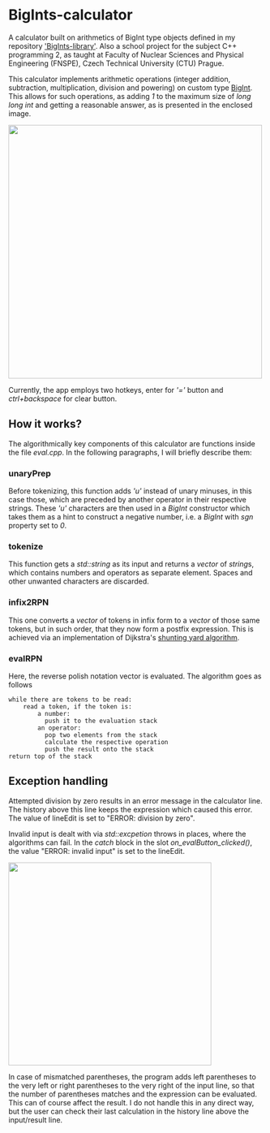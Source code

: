 # BigInts-calculator

A calculator built on arithmetics of BigInt type objects defined in my repository ['BigInts-library'](https://github.com/PrinceOfCzechia/BigInts-library). Also a school project for the subject C++ programming 2, as taught at Faculty of Nuclear Sciences and Physical Engineering (FNSPE), Czech Technical University (CTU) Prague.

This calculator implements arithmetic operations (integer addition, subtraction, multiplication, division and powering) on custom type [BigInt](https://github.com/PrinceOfCzechia/BigInts-library). This allows for such operations, as adding *1* to the maximum size of *long long int* and getting a reasonable answer, as is presented in the enclosed image.

<img align="center" src="https://user-images.githubusercontent.com/72036926/186395384-a9c65216-aed6-416f-ac45-86b036f5de42.png" height="500"/>

Currently, the app employs two hotkeys, enter for *'='* button and *ctrl+backspace* for clear button.

## How it works?

The algorithmically key components of this calculator are functions inside the file *eval.cpp*. In the following paragraphs, I will briefly describe them:

### unaryPrep

Before tokenizing, this function adds *'u'* instead of unary minuses, in this case those, which are preceded by another operator in their respective strings. These *'u'* characters are then used in a *BigInt* constructor which takes them as a hint to construct a negative number, i.e. a *BigInt* with *sgn* property set to *0*.

### tokenize

This function gets a *std::string* as its input and returns a *vector* of *string*s, which contains numbers and operators as separate element. Spaces and other unwanted characters are discarded.

### infix2RPN

This one converts a *vector* of tokens in infix form to a *vector* of those same tokens, but in such order, that they now form a postfix expression. This is achieved via an implementation of Dijkstra's [shunting yard algorithm](https://en.wikipedia.org/wiki/Shunting_yard_algorithm).

### evalRPN

Here, the reverse polish notation vector is evaluated. The algorithm goes as follows

```
while there are tokens to be read:
    read a token, if the token is:
        a number:
          push it to the evaluation stack
        an operator:
          pop two elements from the stack
          calculate the respective operation
          push the result onto the stack
return top of the stack
```

## Exception handling
Attempted division by zero results in an error message in the calculator line. The history above this line keeps the expression which caused this error. The value of lineEdit is set to "ERROR: division by zero".

Invalid input is dealt with via *std::excpetion* throws in places, where the algorithms can fail. In the *catch* block in the slot *on_evalButton_clicked()*, the value "ERROR: invalid input" is set to the lineEdit.

<img align="center" src="https://user-images.githubusercontent.com/72036926/186427164-9fba72fe-bd45-40d3-b0fd-b5816a941545.png" width="400"/>

In case of mismatched parentheses, the program adds left parentheses to the very left or right parentheses to the very right of the input line, so that the number of parentheses matches and the expression can be evaluated. This can of course affect the result. I do not handle this in any direct way, but the user can check their last calculation in the history line above the input/result line.
